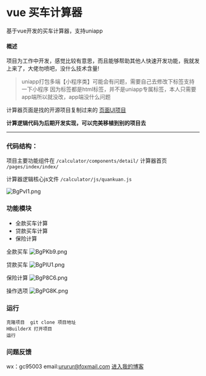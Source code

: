 # vue 买车计算器
基于vue开发的买车计算器，支持uniapp


#### 概述
项目为工作中开发，感觉比较有意思，而且能够帮助其他人快速开发功能，我就发上来了，大佬勿喷吧，没什么技术含量!



> uniapp打包多端【小程序类】可能会有问题，需要自己去修改下标签支持一下小程序
> 因为标签都是html标签，并不是uniapp专属标签，本人只需要app端所以就没改，app端没什么问题

计算器页面是找的开源项目复制过来的
[页面UI项目](https://github.com/Zhou-Hepeng/carCalculator/tree/master/carCalculator "UI地址")

**计算逻辑代码为后期开发实现，可以完美移植到别的项目去**

------------

### 代码结构：

项目主要功能组件在 ```/calculator/components/detail/```
计算器首页 ```/pages/index/index/```

计算器逻辑核心js文件 ```/calculator/js/quankuan.js```

![BgPvI1.png](https://s1.ax1x.com/2020/11/04/BgPvI1.png)


### 功能模块

- 全款买车计算
- 贷款买车计算
- 保险计算

全款买车
![BgPKb9.png](https://s1.ax1x.com/2020/11/04/BgPKb9.png)

贷款买车
![BgPlU1.png](https://s1.ax1x.com/2020/11/04/BgPlU1.png)

保险计算
![BgP8C6.png](https://s1.ax1x.com/2020/11/04/BgP8C6.png)

操作选项
![BgPG8K.png](https://s1.ax1x.com/2020/11/04/BgPG8K.png)

### 运行

```
克隆项目  git clone 项目地址
HBuilderX 打开项目
运行
```

### 问题反馈
wx：gc95003
email:ururur@foxmail.com
[进入我的博客](https://www.cnblogs.com/codedisco/ "进入我的博客")

